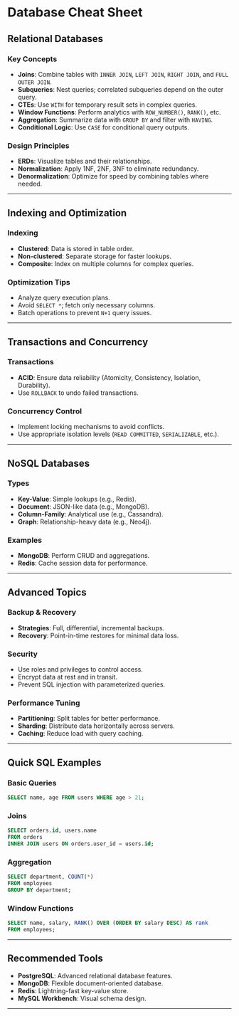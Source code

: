 # Database Cheat Sheet

## Relational Databases

### Key Concepts
- **Joins**: Combine tables with `INNER JOIN`, `LEFT JOIN`, `RIGHT JOIN`, and `FULL OUTER JOIN`.
- **Subqueries**: Nest queries; correlated subqueries depend on the outer query.
- **CTEs**: Use `WITH` for temporary result sets in complex queries.
- **Window Functions**: Perform analytics with `ROW_NUMBER()`, `RANK()`, etc.
- **Aggregation**: Summarize data with `GROUP BY` and filter with `HAVING`.
- **Conditional Logic**: Use `CASE` for conditional query outputs.

### Design Principles
- **ERDs**: Visualize tables and their relationships.
- **Normalization**: Apply 1NF, 2NF, 3NF to eliminate redundancy.
- **Denormalization**: Optimize for speed by combining tables where needed.

---

## Indexing and Optimization

### Indexing
- **Clustered**: Data is stored in table order.
- **Non-clustered**: Separate storage for faster lookups.
- **Composite**: Index on multiple columns for complex queries.

### Optimization Tips
- Analyze query execution plans.
- Avoid `SELECT *`; fetch only necessary columns.
- Batch operations to prevent `N+1` query issues.

---

## Transactions and Concurrency

### Transactions
- **ACID**: Ensure data reliability (Atomicity, Consistency, Isolation, Durability).
- Use `ROLLBACK` to undo failed transactions.

### Concurrency Control
- Implement locking mechanisms to avoid conflicts.
- Use appropriate isolation levels (`READ COMMITTED`, `SERIALIZABLE`, etc.).

---

## NoSQL Databases

### Types
- **Key-Value**: Simple lookups (e.g., Redis).
- **Document**: JSON-like data (e.g., MongoDB).
- **Column-Family**: Analytical use (e.g., Cassandra).
- **Graph**: Relationship-heavy data (e.g., Neo4j).

### Examples
- **MongoDB**: Perform CRUD and aggregations.
- **Redis**: Cache session data for performance.

---

## Advanced Topics

### Backup & Recovery
- **Strategies**: Full, differential, incremental backups.
- **Recovery**: Point-in-time restores for minimal data loss.

### Security
- Use roles and privileges to control access.
- Encrypt data at rest and in transit.
- Prevent SQL injection with parameterized queries.

### Performance Tuning
- **Partitioning**: Split tables for better performance.
- **Sharding**: Distribute data horizontally across servers.
- **Caching**: Reduce load with query caching.

---

## Quick SQL Examples

### Basic Queries
```sql
SELECT name, age FROM users WHERE age > 21;
```

### Joins
```sql
SELECT orders.id, users.name
FROM orders
INNER JOIN users ON orders.user_id = users.id;
```

### Aggregation
```sql
SELECT department, COUNT(*)
FROM employees
GROUP BY department;
```

### Window Functions
```sql
SELECT name, salary, RANK() OVER (ORDER BY salary DESC) AS rank
FROM employees;
```

---

## Recommended Tools
- **PostgreSQL**: Advanced relational database features.
- **MongoDB**: Flexible document-oriented database.
- **Redis**: Lightning-fast key-value store.
- **MySQL Workbench**: Visual schema design.

---
